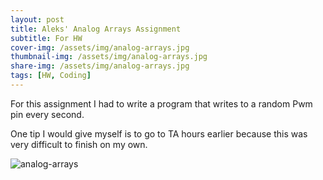 ```yaml
---
layout: post
title: Aleks' Analog Arrays Assignment
subtitle: For HW 
cover-img: /assets/img/analog-arrays.jpg
thumbnail-img: /assets/img/analog-arrays.jpg
share-img: /assets/img/analog-arrays.jpg
tags: [HW, Coding]
---
```

For this assignment I had to write a program that writes to a random Pwm pin every second.

One tip I would give myself is to go to TA hours earlier because this was very difficult to finish on my own. 

![analog-arrays](/assets/img/analog-arrays.jpg "analog-arrays")
